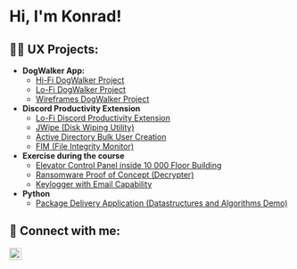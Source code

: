 <h1>Hi, I'm Konrad!</h1>

<h2>👨‍💻 UX Projects:</h2>

- <b>DogWalker App:</b>
  - [Hi-Fi DogWalker Project](https://www.figma.com/file/qxok7yUTTRky79BFDeRMZL/doggo?type=design&node-id=0%3A1&mode=design&t=EvWsYWJEGGrRgVUU-1)
  - [Lo-Fi DogWalker Project](https://www.figma.com/file/ullcJGPitG2Csw0xXSn6jA/Lo-Fi-DogWalker?type=design&node-id=0%3A1&mode=design&t=trNY9uqe2WC68f3a-1)
  - [Wireframes DogWalker Project](https://www.figma.com/file/c0UdZpn8uMOUOLJ6UwBEgT/wireframes-DogWalker?type=design&node-id=0%3A1&mode=design&t=trNY9uqe2WC68f3a-1)
- <b>Discord Productivity Extension</b>
  - [Lo-Fi Discord Productivity Extension](https://www.figma.com/file/3aRofZYPBBp1jTc5LFJ2S9/Lo-Fi?type=design&mode=design&t=RF72GB3OdNtqClX8-1)
  - [JWipe (Disk Wiping Utility)](https://github.com/joshmadakor1/Jwipe.PowerShell)
  - [Active Directory Bulk User Creation](https://github.com/joshmadakor1/AD_PS)
  - [FIM (File Integrity Monitor)](https://github.com/joshmadakor1/PowerShell-Integrity-FIM)
- <b>Exercise during the course</b>
  - [Elevator Control Panel inside 10 000 Floor Building](https://www.figma.com/file/x2K0NZbqjic7871nTgLxko/Untitled?type=design&node-id=0%3A1&mode=design&t=ZJfad430u0TXUTj9-1)
  - [Ransomware Proof of Concept (Decrypter)](https://github.com/joshmadakor1/DecrypterPOC)
  - [Keylogger with Email Capability](https://github.com/joshmadakor1/Key-Logger-With-Email)
- <b>Python</b>
  - [Package Delivery Application (Datastructures and Algorithms Demo)](https://github.com/joshmadakor1/Package-Delivery-Pathfinding-Algorithm)

<h2> 🤳 Connect with me:</h2>

[<img align="left" alt="JoshMadakor | LinkedIn" width="22px" src="https://cdn.jsdelivr.net/npm/simple-icons@v3/icons/linkedin.svg" />][linkedin]

[linkedin]: https://linkedin.com/in/joshmadakor

<!--
**joshmadakor1/joshmadakor1** is a ✨ _special_ ✨ repository because its `README.md` (this file) appears on your GitHub profile.
